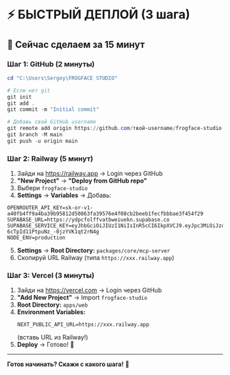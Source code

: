 # ⚡ БЫСТРЫЙ ДЕПЛОЙ (3 шага)

## 🎯 Сейчас сделаем за 15 минут

### Шаг 1: GitHub (2 минуты)

```powershell
cd "C:\Users\Sergey\FROGFACE STUDIO"

# Если нет git
git init
git add .
git commit -m "Initial commit"

# Добавь свой GitHub username
git remote add origin https://github.com/твой-username/frogface-studio.git
git branch -M main
git push -u origin main
```

### Шаг 2: Railway (5 минут)

1. Зайди на https://railway.app → Login через GitHub
2. **"New Project"** → **"Deploy from GitHub repo"**
3. Выбери `frogface-studio`
4. **Settings** → **Variables** → Добавь:

```
OPENROUTER_API_KEY=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
SUPABASE_URL=https://ydpcfolffvatbweiuekn.supabase.co
SUPABASE_SERVICE_KEY=eyJhbGciOiJIUzI1NiIsInR5cCI6IkpXVCJ9.eyJpc3MiOiJzdXBhYmFzZSIsInJlZiI6InlkcGNmb2xmZnZhdGJ3ZWl1ZWtuIiwicm9sZSI6InNlcnZpY2Vfcm9sZSIsImlhdCI6MTc2MTYzODE5OCwiZXhwIjoyMDc3MjE0MTk4fQ.Z6S4C6eOcRsb-6cTpId11PtpuNz_-0jzYVK1qt2rN4g
NODE_ENV=production
```

5. **Settings** → **Root Directory:** `packages/core/mcp-server`
6. Скопируй URL Railway (типа `https://xxx.railway.app`)

### Шаг 3: Vercel (3 минуты)

1. Зайди на https://vercel.com → Login через GitHub
2. **"Add New Project"** → Import `frogface-studio`
3. **Root Directory:** `apps/web`
4. **Environment Variables:**
   ```
   NEXT_PUBLIC_API_URL=https://xxx.railway.app
   ```
   (вставь URL из Railway!)
5. **Deploy** → Готово! 🎉

---

**Готов начинать? Скажи с какого шага!** 🚀

